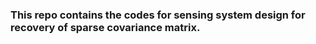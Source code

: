 ### This repo contains the codes for sensing system design for recovery of sparse covariance matrix. 